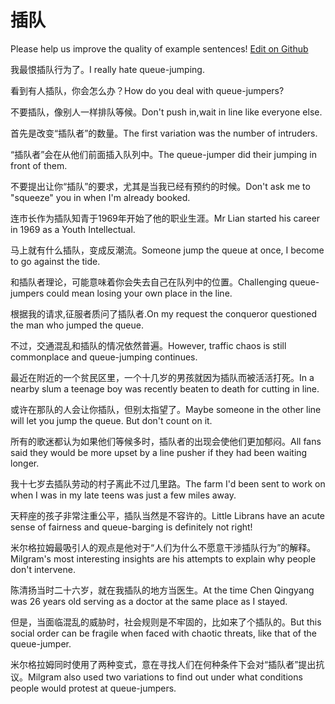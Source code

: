 # 插队

Please help us improve the quality of example sentences! [Edit on Github](https://github.com/jiyushe/jiyu-example-sentence-source/blob/main/chinese/chadui.md)

<p><span class="chinese">我最恨插队行为了。</span><span class="english">I really hate queue-jumping.</span></p>

<p><span class="chinese">看到有人插队，你会怎么办？</span><span class="english">How do you deal with queue-jumpers?</span></p>

<p><span class="chinese">不要插队，像别人一样排队等候。</span><span class="english">Don't push in,wait in line like everyone else.</span></p>

<p><span class="chinese">首先是改变“插队者”的数量。</span><span class="english">The first variation was the number of intruders.</span></p>

<p><span class="chinese">“插队者”会在从他们前面插入队列中。</span><span class="english">The queue-jumper did their jumping in front of them.</span></p>

<p><span class="chinese">不要提出让你“插队”的要求，尤其是当我已经有预约的时候。</span><span class="english">Don't ask me to "squeeze" you in when I'm already booked.</span></p>

<p><span class="chinese">连市长作为插队知青于1969年开始了他的职业生涯。</span><span class="english">Mr Lian started his career in 1969 as a Youth Intellectual.</span></p>

<p><span class="chinese">马上就有什么插队，变成反潮流。</span><span class="english">Someone jump the queue at once, I become to go against the tide.</span></p>

<p><span class="chinese">和插队者理论，可能意味着你会失去自己在队列中的位置。</span><span class="english">Challenging queue-jumpers could mean losing your own place in the line.</span></p>

<p><span class="chinese">根据我的请求,征服者质问了插队者.</span><span class="english">On my request the  conqueror questioned the man who  jumped the  queue.</span></p>

<p><span class="chinese">不过，交通混乱和插队的情况依然普遍。</span><span class="english">However, traffic chaos is still commonplace and queue-jumping continues.</span></p>

<p><span class="chinese">最近在附近的一个贫民区里，一个十几岁的男孩就因为插队而被活活打死。</span><span class="english">In a nearby slum a teenage boy was recently beaten to death for cutting in line.</span></p>

<p><span class="chinese">或许在那队的人会让你插队，但别太指望了。</span><span class="english">Maybe someone in the other line will let you jump the queue. But don't count on it.</span></p>

<p><span class="chinese">所有的歌迷都认为如果他们等候多时，插队者的出现会使他们更加郁闷。</span><span class="english">All fans said they would be more upset by a line pusher if they had been waiting longer.</span></p>

<p><span class="chinese">我十七岁去插队劳动的村子离此不过几里路。</span><span class="english">The farm I'd been sent to work on when I was in my late teens was just a few miles away.</span></p>

<p><span class="chinese">天秤座的孩子非常注重公平，插队当然是不容许的。</span><span class="english">Little Librans have an acute sense of fairness and queue-barging is definitely not right!</span></p>

<p><span class="chinese">米尔格拉姆最吸引人的观点是他对于“人们为什么不愿意干涉插队行为”的解释。</span><span class="english">Milgram's most interesting insights are his attempts to explain why people don't intervene.</span></p>

<p><span class="chinese">陈清扬当时二十六岁，就在我插队的地方当医生。</span><span class="english">At the time Chen Qingyang was 26 years old serving as a doctor at the same place as I stayed.</span></p>

<p><span class="chinese">但是，当面临混乱的威胁时，社会规则是不牢固的，比如来了个插队的。</span><span class="english">But this social order can be fragile when faced with chaotic threats, like that of the queue-jumper.</span></p>

<p><span class="chinese">米尔格拉姆同时使用了两种变式，意在寻找人们在何种条件下会对“插队者”提出抗议。</span><span class="english">Milgram also used two variations to find out under what conditions people would protest at queue-jumpers.</span></p>

